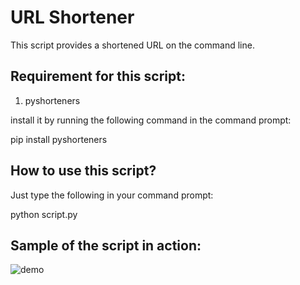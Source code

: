 # URL Shortener

This script provides a shortened URL on the command line.

## Requirement for this script:

1. pyshorteners

install it by running the following command in the command prompt:

pip install pyshorteners

## How to use this script?

Just type the following in your command prompt:

python script.py

## Sample of the script in action:

![demo](https://user-images.githubusercontent.com/56690856/96848723-69df4800-1472-11eb-850e-aad8064eaf5e.png)